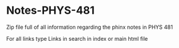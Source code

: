 # Notes-PHYS-481

Zip file full of all information regarding the phinx notes in PHYS 481

For all links type Links in search in index or main html file
